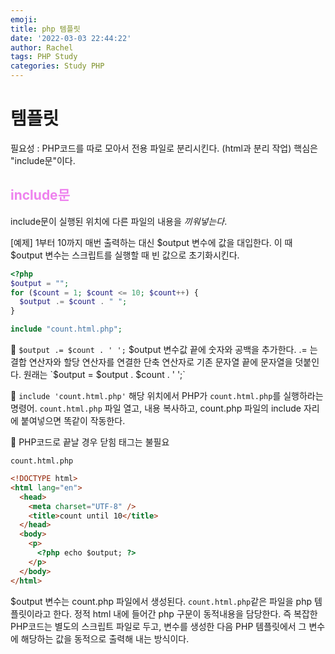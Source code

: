 ```yaml
---
emoji:
title: php 템플릿
date: '2022-03-03 22:44:22'
author: Rachel
tags: PHP Study
categories: Study PHP
---
```


# 템플릿

필요성 : PHP코드를 따로 모아서 전용 파일로 분리시킨다. (html과 분리 작업)
핵심은 "include문"이다.

## <span style="color: violet;">include문</span>

include문이 실행된 위치에 다른 파일의 내용을 _끼워넣는다_.

[예제]
1부터 10까지 매번 출력하는 대신 $output 변수에 값을 대입한다.
이 때 $output 변수는 스크립트를 실행할 때 빈 값으로 초기화시킨다.

```php
<?php
$output = "";
for ($count = 1; $count <= 10; $count++) {
  $output .= $count . " ";
}

include "count.html.php";
```

📌 `$output .= $count . ' ';`
$output 변수값 끝에 숫자와 공백을 추가한다. .= 는 결합 연산자와 할당 연산자를 연결한 단축 연산자로 기존 문자열 끝에 문자열을 덧붙인다.
원래는 `$output = $output . $count . ' ';`

📌 `include 'count.html.php'`
해당 위치에서 PHP가 `count.html.php`를 실행하라는 명령어.
`count.html.php` 파일 열고, 내용 복사하고, count.php 파일의 include 자리에 붙여넣으면 똑같이 작동한다.

📌 PHP코드로 끝날 경우 닫힘 태그는 불필요

`count.html.php`

```html
<!DOCTYPE html>
<html lang="en">
  <head>
    <meta charset="UTF-8" />
    <title>count until 10</title>
  </head>
  <body>
    <p>
      <?php echo $output; ?>
    </p>
  </body>
</html>
```

$output 변수는 count.php 파일에서 생성된다.
`count.html.php`같은 파일을 php 템플릿이라고 한다. 정적 html 내에 들어간 php 구문이 동적내용을 담당한다.
즉 복잡한 PHP코드는 별도의 스크립트 파일로 두고, 변수를 생성한 다음 PHP 템플릿에서 그 변수에 해당하는 값을 동적으로 출력해 내는 방식이다.
